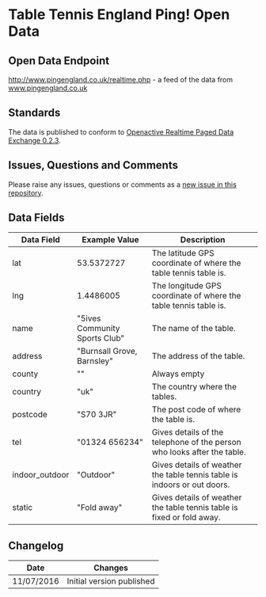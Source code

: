 # Table Tennis England Ping! Open Data

## Open Data Endpoint
http://www.pingengland.co.uk/realtime.php - a feed of the data from www.pingengland.co.uk

## Standards
The data is published to conform to [Openactive Realtime Paged Data Exchange 0.2.3](https://www.openactive.io/realtime-paged-data-exchange/0.2.3/).

## Issues, Questions and Comments
Please raise any issues, questions or comments as a [new issue in this repository](https://github.com/table-tennis-england/opendata/issues).

## Data Fields

| Data Field | Example Value | Description |
|---|---|---|
| lat | 53.5372727  | The latitude GPS coordinate of where the table tennis table is. | 
| lng | 1.4486005  | The longitude GPS coordinate of where the table tennis table is.  | 
| name | "5ives Community Sports Club" | The name of the table. | 
| address | "Burnsall Grove, Barnsley" | The address of the table.  | 
| county | "" | Always empty  | 
| country | "uk" |  The country where the tables. | 
| postcode | "S70 3JR" | The post code of where the table is. | 
|tel | "01324 656234"| Gives details of the telephone of the person who looks after the table.|
|indoor_outdoor | "Outdoor"| Gives details of weather the table tennis table is indoors or out doors.|
|static |"Fold away" | Gives details of weather the table tennis table is fixed or fold away.|

## Changelog

| Date | Changes |
|---|---|
| 11/07/2016 | Initial version published |

